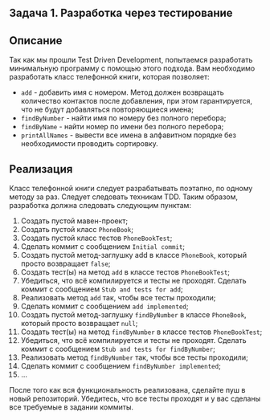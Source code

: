 ## Задача 1. Разработка через тестирование

## Описание

Так как мы прошли Test Driven Development, попытаемся разработать минимальную программу с помощью этого подхода.
Вам необходимо разработать класс телефонной книги, которая позволяет:
* `add` - добавить имя с номером. Метод должен возвращать количество контактов после добавления, при этом гарантируется, что не будут добавляться повторяющиеся имена;
* `findByNumber` - найти имя по номеру без полного перебора;
* `findByName` - найти номер по имени без полного перебора;
* `printAllNames` - вывести все имена в алфавитном порядке без необходимости проводить сортировку.

## Реализация

Класс телефонной книги следует разрабатывать поэтапно, по одному методу за раз. Следует следовать техникам TDD. Таким образом, разработка должна следовать следующим пунктам:

1. Создать пустой мавен-проект;
2. Создать пустой класс `PhoneBook`;
3. Создать пустой класс тестов `PhoneBookTest`;
4. Сделать коммит с сообщением `Initial commit`;
5. Создать пустой метод-заглушку add в классе `PhoneBook`, который просто возвращает `false`;
6. Создать тест(ы) на метод `add` в классе тестов `PhoneBookTest`;
7. Убедиться, что всё компилируется и тесты не проходят. Сделать коммит с сообщением `Stub and tests for add`;
8. Реализовать метод `add` так, чтобы все тесты проходили;
9. Сделать коммит с сообщением `add implemented`;
10. Создать пустой метод-заглушку `findByNumber` в классе `PhoneBook`, который просто возвращает `null`;
11. Создать тест(ы) на метод `findByNumber` в классе тестов `PhoneBookTest`;
12. Убедиться, что всё компилируется и тесты не проходят. Сделать коммит с сообщением `Stub and tests for findByNumber`;
13. Реализовать метод `findByNumber` так, чтобы все тесты проходили;
14. Сделать коммит с сообщением `findByNumber implemented`;
15. ...

После того как вся функциональность реализована, сделайте пуш в новый репозиторий. Убедитесь, что все тесты проходят и у вас сделаны все требуемые в задании коммиты.